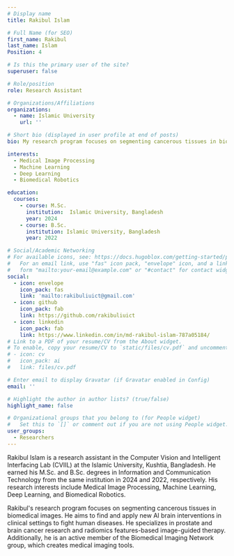 ```yaml
---
# Display name
title: Rakibul Islam

# Full Name (for SEO)
first_name: Rakibul
last_name: Islam
Position: 4

# Is this the primary user of the site?
superuser: false

# Role/position
role: Research Assistant

# Organizations/Affiliations
organizations:
  - name: Islamic University
    url: ''

# Short bio (displayed in user profile at end of posts)
bio: My research program focuses on segmenting cancerous tissues in biomedical images. My research interests include Medical Image Processing.

interests:
  - Medical Image Processing
  - Machine Learning
  - Deep Learning
  - Biomedical Robotics

education:
  courses:
    - course: M.Sc.
      institution:  Islamic University, Bangladesh 
      year: 2024
    - course: B.Sc.
      institution: Islamic University, Bangladesh
      year: 2022

# Social/Academic Networking
# For available icons, see: https://docs.hugoblox.com/getting-started/page-builder/#icons
#   For an email link, use "fas" icon pack, "envelope" icon, and a link in the
#   form "mailto:your-email@example.com" or "#contact" for contact widget.
social:
  - icon: envelope
    icon_pack: fas
    link: 'mailto:rakibuliuict@gmail.com'
  - icon: github
    icon_pack: fab
    link: https://github.com/rakibuliuict
  - icon: linkedin
    icon_pack: fab
    link: https://www.linkedin.com/in/md-rakibul-islam-787a05184/
# Link to a PDF of your resume/CV from the About widget.
# To enable, copy your resume/CV to `static/files/cv.pdf` and uncomment the lines below.
# - icon: cv
#   icon_pack: ai
#   link: files/cv.pdf

# Enter email to display Gravatar (if Gravatar enabled in Config)
email: ''

# Highlight the author in author lists? (true/false)
highlight_name: false

# Organizational groups that you belong to (for People widget)
#   Set this to `[]` or comment out if you are not using People widget.
user_groups:
  - Researchers
---
```


Rakibul Islam is a research assistant in the Computer Vision and Intelligent Interfacing Lab (CVIIL) at the Islamic University, Kushtia, Bangladesh. He earned his M.Sc. and B.Sc. degrees in Information and Communication Technology from the same institution in 2024 and 2022, respectively. His research interests include Medical Image Processing, Machine Learning, Deep Learning, and Biomedical Robotics.

Rakibul's research program focuses on segmenting cancerous tissues in biomedical images. He aims to find and apply new AI brain interventions in clinical settings to fight human diseases. He specializes in prostate and brain cancer research and radiomics features-based image-guided therapy. Additionally, he is an active member of the Biomedical Imaging Network group, which creates medical imaging tools.
